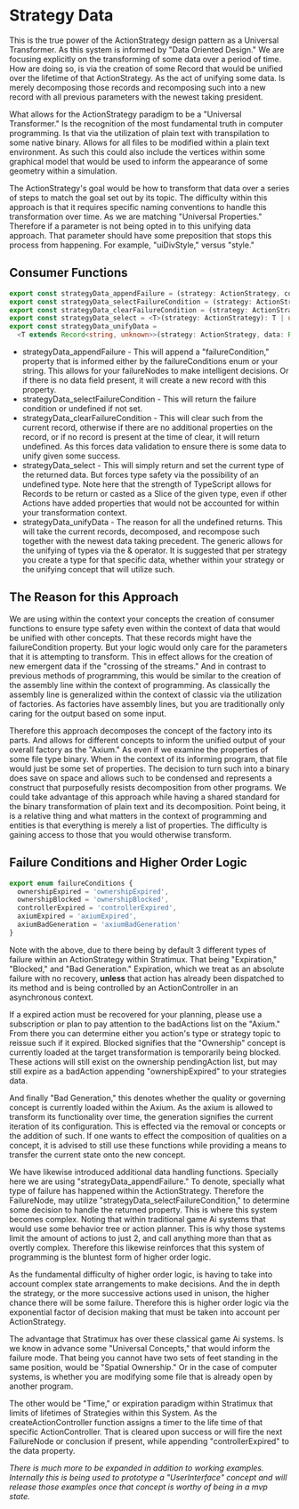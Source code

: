 # Strategy Data
This is the true power of the ActionStrategy design pattern as a Universal Transformer. As this system is informed by "Data Oriented Design." We are focusing explicitly on the transforming of some data over a period of time. How are doing so, is via the creation of some Record that would be unified over the lifetime of that ActionStrategy. As the act of unifying some data. Is merely decomposing those records and recomposing such into a new record with all previous parameters with the newest taking president.

What allows for the ActionStrategy paradigm to be a "Universal Transformer." Is the recognition of the most fundamental truth in computer programming. Is that via the utilization of plain text with transpilation to some native binary. Allows for all files to be modified within a plain text environment. As such this could also include the vertices within some graphical model that would be used to inform the appearance of some geometry within a simulation.

The ActionStrategy's goal would be how to transform that data over a series of steps to match the goal set out by its topic. The difficulty within this approach is that it requires specific naming conventions to handle this transformation over time. As we are matching "Universal Properties." Therefore if a parameter is not being opted in to this unifying data approach. That parameter should have some preposition that stops this process from happening. For example, "uiDivStyle," versus "style."

## Consumer Functions
``` typescript
export const strategyData_appendFailure = (strategy: ActionStrategy, condition: failureConditions | string): Record<string, unknown> => {};
export const strategyData_selectFailureCondition = (strategy: ActionStrategy): failureConditions | string | undefined => {};
export const strategyData_clearFailureCondition = (strategy: ActionStrategy): Record<string, unknown> | undefined => {};
export const strategyData_select = <T>(strategy: ActionStrategy): T | undefined => {};
export const strategyData_unifyData =
  <T extends Record<string, unknown>>(strategy: ActionStrategy, data: Record<string,unknown> | T): Record<string,unknown> => {}
```
* strategyData_appendFailure - This will append a "failureCondition," property that is informed either by the failureConditions enum or your string. This allows for your failureNodes to make intelligent decisions. Or if there is no data field present, it will create a new record with this property.
* strategyData_selectFailureCondition - This will return the failure condition or undefined if not set.
* strategyData_clearFailureCondition - This will clear such from the current record, otherwise if there are no additional properties on the record, or if no record is present at the time of clear, it will return undefined. As this forces data validation to ensure there is some data to unify given some success.
* strategyData_select - This will simply return and set the current type of the returned data. But forces type safety via the possibility of an undefined type. Note here that the strength of TypeScript allows for Records to be return or casted as a Slice of the given type, even if other Actions have added properties that would not be accounted for within your transformation context.
* strategyData_unifyData - The reason for all the undefined returns. This will take the current records, decomposed, and recompose such together with the newest data taking precedent. The generic allows for the unifying of types via the & operator. It is suggested that per strategy you create a type for that specific data, whether within your strategy or the unifying concept that will utilize such.

## The Reason for this Approach
We are using within the context your concepts the creation of consumer functions to ensure type safety even within the context of data that would be unified with other concepts. That these records might have the failureCondition property. But your logic would only care for the parameters that it is attempting to transform. This in effect allows for the creation of new emergent data if the "crossing of the streams." And in contrast to previous methods of programming, this would be similar to the creation of the assembly line within the context of programming. As classically the assembly line is generalized within the context of classic via the utilization of factories. As factories have assembly lines, but you are traditionally only caring for the output based on some input.

Therefore this approach decomposes the concept of the factory into its parts. And allows for different concepts to inform the unified output of your overall factory as the "Axium." As even if we examine the properties of some file type binary. When in the context of its informing program, that file would just be some set of properties. The decision to turn such into a binary does save on space and allows such to be condensed and represents a construct that purposefully resists decomposition from other programs. We could take advantage of this approach while having a shared standard for the binary transformation of plain text and its decomposition. Point being, it is a relative thing and what matters in the context of programming and entities is that everything is merely a list of properties. The difficulty is gaining access to those that you would otherwise transform. 

## Failure Conditions and Higher Order Logic
``` typescript
export enum failureConditions {
  ownershipExpired = 'ownershipExpired',
  ownershipBlocked = 'ownershipBlocked',
  controllerExpired = 'controllerExpired',
  axiumExpired = 'axiumExpired',
  axiumBadGeneration = 'axiumBadGeneration'
}
```
Note with the above, due to there being by default 3 different types of failure within an ActionStrategy within Stratimux. That being "Expiration," "Blocked," and "Bad Generation."  Expiration, which we treat as an absolute failure with no recovery, **unless** that action has already been dispatched to its method and is being controlled by an ActionController in an asynchronous context.

If a expired action must be recovered for your planning, please use a subscription or plan to pay attention to the badActions list on the "Axium." From there you can determine either you action's type or strategy topic to reissue such if it expired. Blocked signifies that the "Ownership" concept is currently loaded at the target transformation is temporarily being blocked. These actions will still exist on the ownership pendingAction list, but may still expire as a badAction appending "ownershipExpired" to your strategies data.

And finally "Bad Generation," this denotes whether the quality or governing concept is currently loaded within the Axium. As the axium is allowed to transform its functionality over time, the generation signifies the current iteration of its configuration. This is effected via the removal or concepts or the addition of such. If one wants to effect the composition of qualities on a concept, it is advised to still use these functions while providing a means to transfer the current state onto the new concept.

We have likewise introduced additional data handling functions. Specially here we are using "strategyData_appendFailure." To denote, specially what type of failure has happened within the ActionStrategy. Therefore the FailureNode, may utilize "strategyData_selectFailureCondition," to determine some decision to handle the returned property. This is where this system becomes complex. Noting that within traditional game Ai systems that would use some behavior tree or action planner. This is why those systems limit the amount of actions to just 2, and call anything more than that as overtly complex. Therefore this likewise reinforces that this system of programming is the bluntest form of higher order logic.

As the fundamental difficulty of higher order logic, is having to take into account complex state arrangements to make decisions. And the in depth the strategy, or the more successive actions used in unison, the higher chance there will be some failure. Therefore this is higher order logic via the exponential factor of decision making that must be taken into account per ActionStrategy.

The advantage that Stratimux has over these classical game Ai systems. Is we know in advance some "Universal Concepts," that would inform the failure mode. That being you cannot have two sets of feet standing in the same position, would be "Spatial Ownership." Or in the case of computer systems, is whether you are modifying some file that is already open by another program.

The other would be "Time," or expiration paradigm within Stratimux that limits of lifetimes of Strategies within this System. As the createActionController function assigns a timer to the life time of that specific ActionController. That is cleared upon success or will fire the next FailureNode or conclusion if present, while appending "controllerExpired" to the data property.

*There is much more to be expanded in addition to working examples. Internally this is being used to prototype a "UserInterface" concept and will release those examples once that concept is worthy of being in a mvp state.*